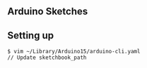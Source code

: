 ## Arduino Sketches

## Setting up

```
$ vim ~/Library/Arduino15/arduino-cli.yaml
// Update sketchbook_path
```
